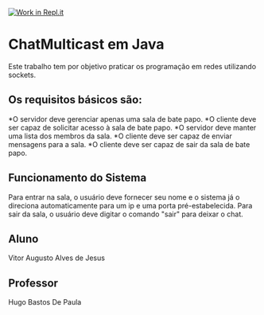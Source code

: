 [![Work in Repl.it](https://classroom.github.com/assets/work-in-replit-14baed9a392b3a25080506f3b7b6d57f295ec2978f6f33ec97e36a161684cbe9.svg)](https://classroom.github.com/online_ide?assignment_repo_id=2977280&assignment_repo_type=AssignmentRepo)

# ChatMulticast em Java
Este trabalho tem por objetivo praticar os programação em redes utilizando sockets.

## Os requisitos básicos são:

*O servidor deve gerenciar apenas uma sala de bate papo.
*O cliente deve ser capaz de solicitar acesso à sala de bate papo.
*O servidor deve manter uma lista dos membros da sala.
*O cliente deve ser capaz de enviar mensagens para a sala.
*O cliente deve ser capaz de sair da sala de bate papo.

## Funcionamento do Sistema
Para entrar na sala, o usuário deve fornecer seu nome e o sistema já o direciona automaticamente para um ip e uma porta pré-estabelecida.
Para sair da sala, o usuário deve digitar o comando "sair" para deixar o chat.

## Aluno
Vitor Augusto Alves de Jesus

## Professor
Hugo Bastos De Paula
